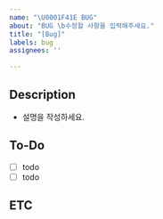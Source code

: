 ```yaml
---
name: "\U0001F41E BUG"
about: "BUG \b수정할 사항을 입력해주세요."
title: "[Bug]"
labels: bug
assignees: ''

---
```


## Description
- 설명을 작성하세요.

## To-Do
- [ ] todo
- [ ] todo

## ETC
